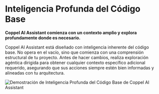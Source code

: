 # Inteligencia Profunda del Código Base

**Coppel AI Assistant comienza con un contexto amplio y explora profundamente donde es necesario.**

Coppel AI Assistant está diseñado con inteligencia inherente del código base. No opera en el vacío, sino que comienza con una comprensión estructural de tu proyecto. Antes de hacer cambios, realiza exploración agéntica dirigida para obtener cualquier contexto específico adicional requerido, asegurando que sus acciones siempre estén bien informadas y alineadas con tu arquitectura.

![Demostración de Inteligencia Profunda del Código Base de Coppel AI Assistant](https://storage.googleapis.com/cline_public_images/docs/assets/cline-reading-codebase-hifi-2_compress.webp)
